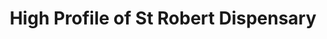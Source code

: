 ---
title: "High Profile of St Robert Dispensary"
url: /st-robert/high-profile-of-st-robert-dispensary/
shop: cannabis
---
